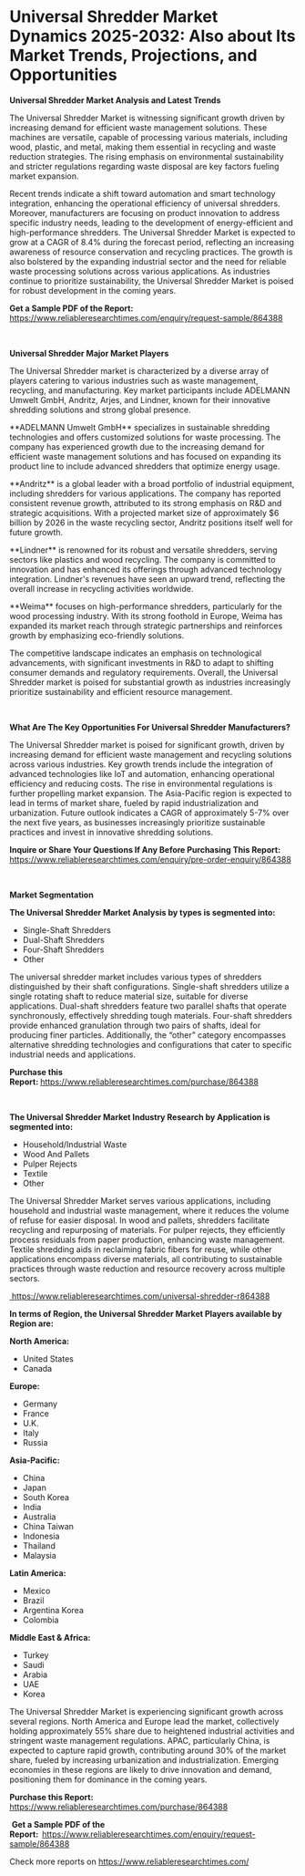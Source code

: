 <p><h1>Universal Shredder Market Dynamics 2025-2032: Also about Its Market Trends, Projections, and Opportunities</h1></p><p><strong>Universal Shredder Market Analysis and Latest Trends</strong></p>
<p><p>The Universal Shredder Market is witnessing significant growth driven by increasing demand for efficient waste management solutions. These machines are versatile, capable of processing various materials, including wood, plastic, and metal, making them essential in recycling and waste reduction strategies. The rising emphasis on environmental sustainability and stricter regulations regarding waste disposal are key factors fueling market expansion.</p><p>Recent trends indicate a shift toward automation and smart technology integration, enhancing the operational efficiency of universal shredders. Moreover, manufacturers are focusing on product innovation to address specific industry needs, leading to the development of energy-efficient and high-performance shredders. The Universal Shredder Market is expected to grow at a CAGR of 8.4% during the forecast period, reflecting an increasing awareness of resource conservation and recycling practices. The growth is also bolstered by the expanding industrial sector and the need for reliable waste processing solutions across various applications. As industries continue to prioritize sustainability, the Universal Shredder Market is poised for robust development in the coming years.</p></p>
<p><strong>Get a Sample PDF of the Report:&nbsp;</strong> <a href="https://www.reliableresearchtimes.com/enquiry/request-sample/864388?utm_campaign=2393&utm_medium=2&utm_source=Github&utm_content=ia&utm_term=20022025&utm_id=universal-shredder">https://www.reliableresearchtimes.com/enquiry/request-sample/864388</a></p>
<p>&nbsp;</p>
<p><strong>Universal Shredder Major Market Players</strong></p>
<p><p>The Universal Shredder market is characterized by a diverse array of players catering to various industries such as waste management, recycling, and manufacturing. Key market participants include ADELMANN Umwelt GmbH, Andritz, Arjes, and Lindner, known for their innovative shredding solutions and strong global presence.</p><p>**ADELMANN Umwelt GmbH** specializes in sustainable shredding technologies and offers customized solutions for waste processing. The company has experienced growth due to the increasing demand for efficient waste management solutions and has focused on expanding its product line to include advanced shredders that optimize energy usage.</p><p>**Andritz** is a global leader with a broad portfolio of industrial equipment, including shredders for various applications. The company has reported consistent revenue growth, attributed to its strong emphasis on R&D and strategic acquisitions. With a projected market size of approximately $6 billion by 2026 in the waste recycling sector, Andritz positions itself well for future growth.</p><p>**Lindner** is renowned for its robust and versatile shredders, serving sectors like plastics and wood recycling. The company is committed to innovation and has enhanced its offerings through advanced technology integration. Lindner's revenues have seen an upward trend, reflecting the overall increase in recycling activities worldwide.</p><p>**Weima** focuses on high-performance shredders, particularly for the wood processing industry. With its strong foothold in Europe, Weima has expanded its market reach through strategic partnerships and reinforces growth by emphasizing eco-friendly solutions.</p><p>The competitive landscape indicates an emphasis on technological advancements, with significant investments in R&D to adapt to shifting consumer demands and regulatory requirements. Overall, the Universal Shredder market is poised for substantial growth as industries increasingly prioritize sustainability and efficient resource management.</p></p>
<p>&nbsp;</p>
<p><strong>What Are The Key Opportunities For Universal Shredder Manufacturers?</strong></p>
<p><p>The Universal Shredder market is poised for significant growth, driven by increasing demand for efficient waste management and recycling solutions across various industries. Key growth trends include the integration of advanced technologies like IoT and automation, enhancing operational efficiency and reducing costs. The rise in environmental regulations is further propelling market expansion. The Asia-Pacific region is expected to lead in terms of market share, fueled by rapid industrialization and urbanization. Future outlook indicates a CAGR of approximately 5-7% over the next five years, as businesses increasingly prioritize sustainable practices and invest in innovative shredding solutions.</p></p>
<p><strong>Inquire or Share Your Questions If Any Before Purchasing This Report:</strong> <a href="https://www.reliableresearchtimes.com/enquiry/pre-order-enquiry/864388?utm_campaign=2393&utm_medium=2&utm_source=Github&utm_content=ia&utm_term=20022025&utm_id=universal-shredder">https://www.reliableresearchtimes.com/enquiry/pre-order-enquiry/864388</a></p>
<p>&nbsp;</p>
<p><strong>Market Segmentation</strong></p>
<p><strong>The Universal Shredder Market Analysis by types is segmented into:</strong></p>
<p><ul><li>Single-Shaft Shredders</li><li>Dual-Shaft Shredders</li><li>Four-Shaft Shredders</li><li>Other</li></ul></p>
<p><p>The universal shredder market includes various types of shredders distinguished by their shaft configurations. Single-shaft shredders utilize a single rotating shaft to reduce material size, suitable for diverse applications. Dual-shaft shredders feature two parallel shafts that operate synchronously, effectively shredding tough materials. Four-shaft shredders provide enhanced granulation through two pairs of shafts, ideal for producing finer particles. Additionally, the “other” category encompasses alternative shredding technologies and configurations that cater to specific industrial needs and applications.</p></p>
<p><strong>Purchase this Report:&nbsp;</strong><a href="https://www.reliableresearchtimes.com/purchase/864388?utm_campaign=2393&utm_medium=2&utm_source=Github&utm_content=ia&utm_term=20022025&utm_id=universal-shredder">https://www.reliableresearchtimes.com/purchase/864388</a></p>
<p>&nbsp;</p>
<p><strong>The Universal Shredder Market Industry Research by Application is segmented into:</strong></p>
<p><ul><li>Household/Industrial Waste</li><li>Wood And Pallets</li><li>Pulper Rejects</li><li>Textile</li><li>Other</li></ul></p>
<p><p>The Universal Shredder Market serves various applications, including household and industrial waste management, where it reduces the volume of refuse for easier disposal. In wood and pallets, shredders facilitate recycling and repurposing of materials. For pulper rejects, they efficiently process residuals from paper production, enhancing waste management. Textile shredding aids in reclaiming fabric fibers for reuse, while other applications encompass diverse materials, all contributing to sustainable practices through waste reduction and resource recovery across multiple sectors.</p></p>
<p><a href="https://www.reliableresearchtimes.com/universal-shredder-r864388?utm_campaign=2393&utm_medium=2&utm_source=Github&utm_content=ia&utm_term=20022025&utm_id=universal-shredder">&nbsp;https://www.reliableresearchtimes.com/universal-shredder-r864388</a></p>
<p><strong>In terms of Region, the Universal Shredder Market Players available by Region are:</strong></p>
<p>
    <p> <strong> North America: </strong>
        <ul>
            <li>United States</li>
            <li>Canada</li>
        </ul>
        </p> 
    <p> <strong> Europe: </strong>
        <ul>
            <li>Germany</li>
            <li>France</li>
            <li>U.K.</li>
            <li>Italy</li>
            <li>Russia</li>
        </ul>
        </p> 
    <p> <strong> Asia-Pacific: </strong>
        <ul>
            <li>China</li>
            <li>Japan</li>
            <li>South Korea</li>
            <li>India</li>
            <li>Australia</li>
            <li>China Taiwan</li>
            <li>Indonesia</li>
            <li>Thailand</li>
            <li>Malaysia</li>
        </ul>
        </p> 
    <p> <strong> Latin America: </strong>
        <ul>
            <li>Mexico</li>
            <li>Brazil</li>
            <li>Argentina Korea</li>
            <li>Colombia</li>
        </ul>
        </p> 
    <p> <strong> Middle East & Africa: </strong>
        <ul>
            <li>Turkey</li>
            <li>Saudi</li>
            <li>Arabia</li>
            <li>UAE</li>
            <li>Korea</li>
        </ul>
    </p>
    </p>
<p><p>The Universal Shredder Market is experiencing significant growth across several regions. North America and Europe lead the market, collectively holding approximately 55% share due to heightened industrial activities and stringent waste management regulations. APAC, particularly China, is expected to capture rapid growth, contributing around 30% of the market share, fueled by increasing urbanization and industrialization. Emerging economies in these regions are likely to drive innovation and demand, positioning them for dominance in the coming years.</p></p>
<p><strong>Purchase this Report: </strong><a href="https://www.reliableresearchtimes.com/purchase/864388?utm_campaign=2393&utm_medium=2&utm_source=Github&utm_content=ia&utm_term=20022025&utm_id=universal-shredder">https://www.reliableresearchtimes.com/purchase/864388</a></p>
<p>&nbsp;<strong>Get a Sample PDF of the Report:&nbsp;&nbsp;</strong><a href="https://www.reliableresearchtimes.com/enquiry/request-sample/864388?utm_campaign=2393&utm_medium=2&utm_source=Github&utm_content=ia&utm_term=20022025&utm_id=universal-shredder">https://www.reliableresearchtimes.com/enquiry/request-sample/864388</a></p>
<p><strong></strong></p>
<p>Check more reports on <a href="https://www.reliableresearchtimes.com/?utm_campaign=2393&utm_medium=2&utm_source=Github&utm_content=ia&utm_term=20022025&utm_id=universal-shredder">https://www.reliableresearchtimes.com/</a></p>